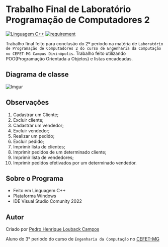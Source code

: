 Trabalho Final de Laboratório Programação de Computadores 2
===========
[![Linguagem C++](https://img.shields.io/badge/Linguagem-C%2B%2B-green.svg)](https://github.com/PedroLouback/TrabalhoFinal-Prog.2)
[![requirement](https://img.shields.io/badge/IDE-Visual%3A%3AStudio%3A%3AComunity2022-orange.svg)](https://visualstudio.microsoft.com/pt-br/downloads/)

Trabalho final feito para conclusão do 2º período na matéria de `Laboratório de Programação de Computadores 2 do curso de Engenharia da Computação no CEFET-MG Campus Divinópolis`. Trabalho feito utilizando POO(Programação Orientada a Objetos) e listas encadeadas.

## Diagrama de classe 

![Imgur](https://i.imgur.com/tjbFkOz.jpg)

## Observações

1. Cadastrar um Cliente;
2. Excluir cliente;
3. Cadastrar um vendedor;
4. Excluir vendedor;
5. Realizar um pedido;
6. Excluir pedido;
7. Imprimir lista de clientes;
8. Imprimir pedidos de um determinado cliente;
9. Imprimir lista de vendedores;
10. Imprimir pedidos efetivados por um determinado vendedor.

## Sobre o Programa

* Feito em Linguagem  C++
* Plataforma Windows
* IDE Visual Studio Comunity 2022

## Autor

Criado por [Pedro Henrique Louback Campos](https://www.linkedin.com/in/pedro-henrique-louback-campos-0a4a03205/)

Aluno do 3° periodo do curso de `Engenharia da Computação` no [CEFET-MG](https://www.cefetmg.br)
